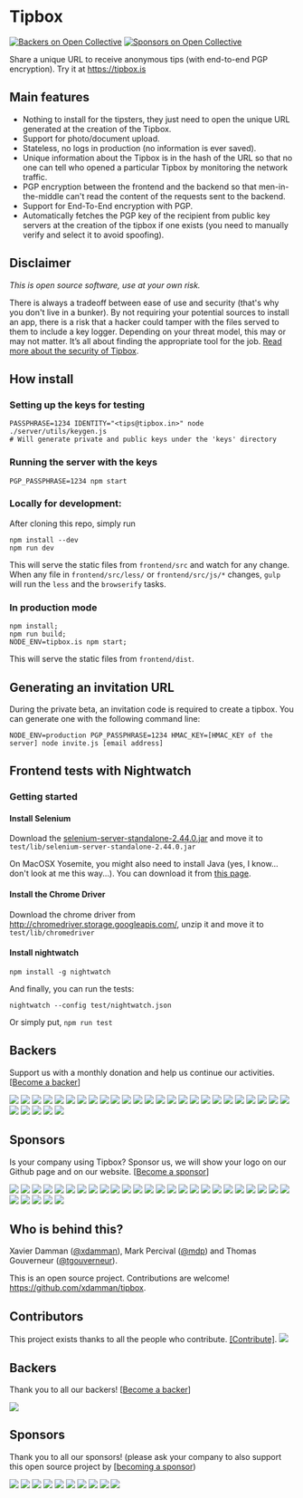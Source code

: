 # Tipbox

[![Backers on Open Collective](https://opencollective.com/tipbox/backers/badge.svg)](#backers)
[![Sponsors on Open Collective](https://opencollective.com/tipbox/sponsors/badge.svg)](#sponsors)

Share a unique URL to receive anonymous tips (with end-to-end PGP encryption).
Try it at https://tipbox.is

## Main features
- Nothing to install for the tipsters, they just need to open the unique URL generated at the creation of the Tipbox.
- Support for photo/document upload.
- Stateless, no logs in production (no information is ever saved).
- Unique information about the Tipbox is in the hash of the URL so that no one can tell who opened a particular Tipbox by monitoring the network traffic.
- PGP encryption between the frontend and the backend so that men-in-the-middle can't read the content of the requests sent to the backend.
- Support for End-To-End encryption with PGP.
- Automatically fetches the PGP key of the recipient from public key servers at the creation of the tipbox if one exists (you need to manually verify and select it to avoid spoofing).

## Disclaimer
*This is open source software, use at your own risk.*

There is always a tradeoff between ease of use and security (that's why you don't live in a bunker). By not requiring your potential sources to install an app, there is a risk that a hacker could tamper with the files served to them to include a key logger. Depending on your threat model, this may or may not matter. It’s all about finding the appropriate tool for the job. 
[Read more about the security of Tipbox](https://tipbox.is#security).

## How install

### Setting up the keys for testing

    PASSPHRASE=1234 IDENTITY="<tips@tipbox.in>" node ./server/utils/keygen.js
    # Will generate private and public keys under the 'keys' directory

### Running the server with the keys

    PGP_PASSPHRASE=1234 npm start


### Locally for development:

After cloning this repo, simply run

    npm install --dev
    npm run dev

This will serve the static files from `frontend/src` and watch for any change.
When any file in `frontend/src/less/` or `frontend/src/js/*` changes, `gulp` will run the `less` and the `browserify` tasks.


### In production mode

   	npm install;
   	npm run build;
   	NODE_ENV=tipbox.is npm start;

This will serve the static files from `frontend/dist`.

## Generating an invitation URL
During the private beta, an invitation code is required to create a tipbox. 
You can generate one with the following command line:

    NODE_ENV=production PGP_PASSPHRASE=1234 HMAC_KEY=[HMAC_KEY of the server] node invite.js [email address]

## Frontend tests with Nightwatch

### Getting started

#### Install Selenium

Download the [selenium-server-standalone-2.44.0.jar](http://selenium-release.storage.googleapis.com/2.44/selenium-server-standalone-2.44.0.jar) and move it to `test/lib/selenium-server-standalone-2.44.0.jar`

On MacOSX Yosemite, you might also need to install Java (yes, I know... don't look at me this way...). You can download it from [this page](http://www.oracle.com/technetwork/java/javase/downloads/jdk8-downloads-2133151.html).

#### Install the Chrome Driver

Download the chrome driver from http://chromedriver.storage.googleapis.com/, unzip it and move it to `test/lib/chromedriver`


#### Install nightwatch

    npm install -g nightwatch

And finally, you can run the tests:

    nightwatch --config test/nightwatch.json
    
Or simply put, `npm run test`


## Backers

Support us with a monthly donation and help us continue our activities. [[Become a backer](https://opencollective.com/tipbox#backer)]

<a href="https://opencollective.com/tipbox/backer/0/website" target="_blank"><img src="https://opencollective.com/tipbox/backer/0/avatar.svg"></a>
<a href="https://opencollective.com/tipbox/backer/1/website" target="_blank"><img src="https://opencollective.com/tipbox/backer/1/avatar.svg"></a>
<a href="https://opencollective.com/tipbox/backer/2/website" target="_blank"><img src="https://opencollective.com/tipbox/backer/2/avatar.svg"></a>
<a href="https://opencollective.com/tipbox/backer/3/website" target="_blank"><img src="https://opencollective.com/tipbox/backer/3/avatar.svg"></a>
<a href="https://opencollective.com/tipbox/backer/4/website" target="_blank"><img src="https://opencollective.com/tipbox/backer/4/avatar.svg"></a>
<a href="https://opencollective.com/tipbox/backer/5/website" target="_blank"><img src="https://opencollective.com/tipbox/backer/5/avatar.svg"></a>
<a href="https://opencollective.com/tipbox/backer/6/website" target="_blank"><img src="https://opencollective.com/tipbox/backer/6/avatar.svg"></a>
<a href="https://opencollective.com/tipbox/backer/7/website" target="_blank"><img src="https://opencollective.com/tipbox/backer/7/avatar.svg"></a>
<a href="https://opencollective.com/tipbox/backer/8/website" target="_blank"><img src="https://opencollective.com/tipbox/backer/8/avatar.svg"></a>
<a href="https://opencollective.com/tipbox/backer/9/website" target="_blank"><img src="https://opencollective.com/tipbox/backer/9/avatar.svg"></a>
<a href="https://opencollective.com/tipbox/backer/10/website" target="_blank"><img src="https://opencollective.com/tipbox/backer/10/avatar.svg"></a>
<a href="https://opencollective.com/tipbox/backer/11/website" target="_blank"><img src="https://opencollective.com/tipbox/backer/11/avatar.svg"></a>
<a href="https://opencollective.com/tipbox/backer/12/website" target="_blank"><img src="https://opencollective.com/tipbox/backer/12/avatar.svg"></a>
<a href="https://opencollective.com/tipbox/backer/13/website" target="_blank"><img src="https://opencollective.com/tipbox/backer/13/avatar.svg"></a>
<a href="https://opencollective.com/tipbox/backer/14/website" target="_blank"><img src="https://opencollective.com/tipbox/backer/14/avatar.svg"></a>
<a href="https://opencollective.com/tipbox/backer/15/website" target="_blank"><img src="https://opencollective.com/tipbox/backer/15/avatar.svg"></a>
<a href="https://opencollective.com/tipbox/backer/16/website" target="_blank"><img src="https://opencollective.com/tipbox/backer/16/avatar.svg"></a>
<a href="https://opencollective.com/tipbox/backer/17/website" target="_blank"><img src="https://opencollective.com/tipbox/backer/17/avatar.svg"></a>
<a href="https://opencollective.com/tipbox/backer/18/website" target="_blank"><img src="https://opencollective.com/tipbox/backer/18/avatar.svg"></a>
<a href="https://opencollective.com/tipbox/backer/19/website" target="_blank"><img src="https://opencollective.com/tipbox/backer/19/avatar.svg"></a>
<a href="https://opencollective.com/tipbox/backer/20/website" target="_blank"><img src="https://opencollective.com/tipbox/backer/20/avatar.svg"></a>
<a href="https://opencollective.com/tipbox/backer/21/website" target="_blank"><img src="https://opencollective.com/tipbox/backer/21/avatar.svg"></a>
<a href="https://opencollective.com/tipbox/backer/22/website" target="_blank"><img src="https://opencollective.com/tipbox/backer/22/avatar.svg"></a>
<a href="https://opencollective.com/tipbox/backer/23/website" target="_blank"><img src="https://opencollective.com/tipbox/backer/23/avatar.svg"></a>
<a href="https://opencollective.com/tipbox/backer/24/website" target="_blank"><img src="https://opencollective.com/tipbox/backer/24/avatar.svg"></a>
<a href="https://opencollective.com/tipbox/backer/25/website" target="_blank"><img src="https://opencollective.com/tipbox/backer/25/avatar.svg"></a>
<a href="https://opencollective.com/tipbox/backer/26/website" target="_blank"><img src="https://opencollective.com/tipbox/backer/26/avatar.svg"></a>
<a href="https://opencollective.com/tipbox/backer/27/website" target="_blank"><img src="https://opencollective.com/tipbox/backer/27/avatar.svg"></a>
<a href="https://opencollective.com/tipbox/backer/28/website" target="_blank"><img src="https://opencollective.com/tipbox/backer/28/avatar.svg"></a>
<a href="https://opencollective.com/tipbox/backer/29/website" target="_blank"><img src="https://opencollective.com/tipbox/backer/29/avatar.svg"></a>


## Sponsors

Is your company using Tipbox? Sponsor us, we will show your logo on our Github page and on our website. [[Become a sponsor](https://opencollective.com/tipbox#sponsor)]

<a href="https://opencollective.com/tipbox/sponsor/0/website" target="_blank"><img src="https://opencollective.com/tipbox/sponsor/0/avatar.svg"></a>
<a href="https://opencollective.com/tipbox/sponsor/1/website" target="_blank"><img src="https://opencollective.com/tipbox/sponsor/1/avatar.svg"></a>
<a href="https://opencollective.com/tipbox/sponsor/2/website" target="_blank"><img src="https://opencollective.com/tipbox/sponsor/2/avatar.svg"></a>
<a href="https://opencollective.com/tipbox/sponsor/3/website" target="_blank"><img src="https://opencollective.com/tipbox/sponsor/3/avatar.svg"></a>
<a href="https://opencollective.com/tipbox/sponsor/4/website" target="_blank"><img src="https://opencollective.com/tipbox/sponsor/4/avatar.svg"></a>
<a href="https://opencollective.com/tipbox/sponsor/5/website" target="_blank"><img src="https://opencollective.com/tipbox/sponsor/5/avatar.svg"></a>
<a href="https://opencollective.com/tipbox/sponsor/6/website" target="_blank"><img src="https://opencollective.com/tipbox/sponsor/6/avatar.svg"></a>
<a href="https://opencollective.com/tipbox/sponsor/7/website" target="_blank"><img src="https://opencollective.com/tipbox/sponsor/7/avatar.svg"></a>
<a href="https://opencollective.com/tipbox/sponsor/8/website" target="_blank"><img src="https://opencollective.com/tipbox/sponsor/8/avatar.svg"></a>
<a href="https://opencollective.com/tipbox/sponsor/9/website" target="_blank"><img src="https://opencollective.com/tipbox/sponsor/9/avatar.svg"></a>
<a href="https://opencollective.com/tipbox/sponsor/10/website" target="_blank"><img src="https://opencollective.com/tipbox/sponsor/10/avatar.svg"></a>
<a href="https://opencollective.com/tipbox/sponsor/11/website" target="_blank"><img src="https://opencollective.com/tipbox/sponsor/11/avatar.svg"></a>
<a href="https://opencollective.com/tipbox/sponsor/12/website" target="_blank"><img src="https://opencollective.com/tipbox/sponsor/12/avatar.svg"></a>
<a href="https://opencollective.com/tipbox/sponsor/13/website" target="_blank"><img src="https://opencollective.com/tipbox/sponsor/13/avatar.svg"></a>
<a href="https://opencollective.com/tipbox/sponsor/14/website" target="_blank"><img src="https://opencollective.com/tipbox/sponsor/14/avatar.svg"></a>
<a href="https://opencollective.com/tipbox/sponsor/15/website" target="_blank"><img src="https://opencollective.com/tipbox/sponsor/15/avatar.svg"></a>
<a href="https://opencollective.com/tipbox/sponsor/16/website" target="_blank"><img src="https://opencollective.com/tipbox/sponsor/16/avatar.svg"></a>
<a href="https://opencollective.com/tipbox/sponsor/17/website" target="_blank"><img src="https://opencollective.com/tipbox/sponsor/17/avatar.svg"></a>
<a href="https://opencollective.com/tipbox/sponsor/18/website" target="_blank"><img src="https://opencollective.com/tipbox/sponsor/18/avatar.svg"></a>
<a href="https://opencollective.com/tipbox/sponsor/19/website" target="_blank"><img src="https://opencollective.com/tipbox/sponsor/19/avatar.svg"></a>
<a href="https://opencollective.com/tipbox/sponsor/20/website" target="_blank"><img src="https://opencollective.com/tipbox/sponsor/20/avatar.svg"></a>
<a href="https://opencollective.com/tipbox/sponsor/21/website" target="_blank"><img src="https://opencollective.com/tipbox/sponsor/21/avatar.svg"></a>
<a href="https://opencollective.com/tipbox/sponsor/22/website" target="_blank"><img src="https://opencollective.com/tipbox/sponsor/22/avatar.svg"></a>
<a href="https://opencollective.com/tipbox/sponsor/23/website" target="_blank"><img src="https://opencollective.com/tipbox/sponsor/23/avatar.svg"></a>
<a href="https://opencollective.com/tipbox/sponsor/24/website" target="_blank"><img src="https://opencollective.com/tipbox/sponsor/24/avatar.svg"></a>
<a href="https://opencollective.com/tipbox/sponsor/25/website" target="_blank"><img src="https://opencollective.com/tipbox/sponsor/25/avatar.svg"></a>
<a href="https://opencollective.com/tipbox/sponsor/26/website" target="_blank"><img src="https://opencollective.com/tipbox/sponsor/26/avatar.svg"></a>
<a href="https://opencollective.com/tipbox/sponsor/27/website" target="_blank"><img src="https://opencollective.com/tipbox/sponsor/27/avatar.svg"></a>
<a href="https://opencollective.com/tipbox/sponsor/28/website" target="_blank"><img src="https://opencollective.com/tipbox/sponsor/28/avatar.svg"></a>
<a href="https://opencollective.com/tipbox/sponsor/29/website" target="_blank"><img src="https://opencollective.com/tipbox/sponsor/29/avatar.svg"></a>

## Who is behind this?
<p>Xavier Damman (<a href="https://twitter.com/xdamman">@xdamman</a>), Mark Percival (<a href="https://twitter.com/mdp">@mdp</a>) and Thomas Gouverneur (<a href="https://twitter.com/tgouverneur">@tgouverneur</a>).</p>
<p>This is an open source project. Contributions are welcome! <a href="https://github.com/xdamman/tipbox">https://github.com/xdamman/tipbox</a>.

## Contributors

This project exists thanks to all the people who contribute. [[Contribute]](blob/master/CONTRIBUTING.md).
<a href="graphs/contributors"><img src="https://opencollective.com/tipbox/contributors.svg?width=890" /></a>


## Backers

Thank you to all our backers! [[Become a backer](https://opencollective.com/tipbox#backer)]

<a href="https://opencollective.com/tipbox#backers" target="_blank"><img src="https://opencollective.com/tipbox/backers.svg?width=890"></a>


## Sponsors

Thank you to all our sponsors! (please ask your company to also support this open source project by [[becoming a sponsor](https://opencollective.com/tipbox#sponsor))

<a href="https://opencollective.com/tipbox/sponsor/0/website" target="_blank"><img src="https://opencollective.com/tipbox/sponsor/0/avatar.svg"></a>
<a href="https://opencollective.com/tipbox/sponsor/1/website" target="_blank"><img src="https://opencollective.com/tipbox/sponsor/1/avatar.svg"></a>
<a href="https://opencollective.com/tipbox/sponsor/2/website" target="_blank"><img src="https://opencollective.com/tipbox/sponsor/2/avatar.svg"></a>
<a href="https://opencollective.com/tipbox/sponsor/3/website" target="_blank"><img src="https://opencollective.com/tipbox/sponsor/3/avatar.svg"></a>
<a href="https://opencollective.com/tipbox/sponsor/4/website" target="_blank"><img src="https://opencollective.com/tipbox/sponsor/4/avatar.svg"></a>
<a href="https://opencollective.com/tipbox/sponsor/5/website" target="_blank"><img src="https://opencollective.com/tipbox/sponsor/5/avatar.svg"></a>
<a href="https://opencollective.com/tipbox/sponsor/6/website" target="_blank"><img src="https://opencollective.com/tipbox/sponsor/6/avatar.svg"></a>
<a href="https://opencollective.com/tipbox/sponsor/7/website" target="_blank"><img src="https://opencollective.com/tipbox/sponsor/7/avatar.svg"></a>
<a href="https://opencollective.com/tipbox/sponsor/8/website" target="_blank"><img src="https://opencollective.com/tipbox/sponsor/8/avatar.svg"></a>
<a href="https://opencollective.com/tipbox/sponsor/9/website" target="_blank"><img src="https://opencollective.com/tipbox/sponsor/9/avatar.svg"></a>


